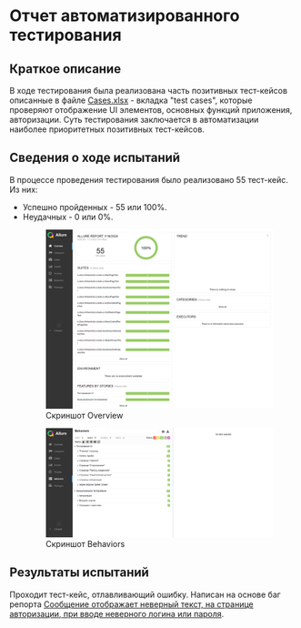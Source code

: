 <h1>Отчет автоматизированного тестирования</h1>

<h2>Краткое описание</h2>
В ходе тестирования была реализована часть позитивных тест-кейсов описанные в файле 
  <a href="Cases.xlsx">Cases.xlsx</a> 
  - вкладка "test cases", которые проверяют отображение UI элементов, основных функций приложения, авторизации.
Суть тестирования заключается в автоматизации наиболее приоритетных позитивных тест-кейсов.

<h2>Сведения о ходе испытаний</h2>
В процессе проведения тестирования было реализовано 55 тест-кейс. Из них: 
<div>
  <ul>
    <li>Успешно пройденных - 55 или 100%.</li>
    <li>Неудачных - 0 или 0%.</li>
    <figure>
      <img src="./images/AllureOverview.png">
        <figcaption>
          Скриншот Overview
        </figcaption>
    </figure>
    <figure>
      <img src="./images/AllureBehaviors.png"> 
        <figcaption>
          Скриншот Behaviors
        </figcaption>
    </figure>
  </ul>
</div>



<h2>Результаты испытаний</h2>
Проходит тест-кейс, отлавливающий ошибку. Написан на основе баг репорта 
  <a href="https://github.com/Nephedov/Hospice_app_Testing/issues/3#issue-2085890775">
    Сообщение отображает неверный текст, на странице авторизации, при вводе неверного логина или пароля</a>.
